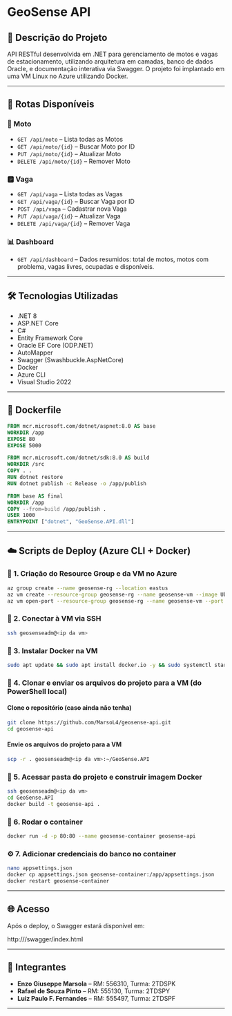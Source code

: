 # GeoSense API

## 📌 Descrição do Projeto

API RESTful desenvolvida em .NET para gerenciamento de motos e vagas de estacionamento, utilizando arquitetura em camadas, banco de dados Oracle, e documentação interativa via Swagger. O projeto foi implantado em uma VM Linux no Azure utilizando Docker.

---

## 📡 Rotas Disponíveis

### 🛵 Moto
- `GET /api/moto` – Lista todas as Motos
- `GET /api/moto/{id}` – Buscar Moto por ID
- `PUT /api/moto/{id}` – Atualizar Moto
- `DELETE /api/moto/{id}` – Remover Moto

### 🅿️ Vaga
- `GET /api/vaga` – Lista todas as Vagas
- `GET /api/vaga/{id}` – Buscar Vaga por ID
- `POST /api/vaga` – Cadastrar nova Vaga
- `PUT /api/vaga/{id}` – Atualizar Vaga
- `DELETE /api/vaga/{id}` – Remover Vaga

### 📊 Dashboard
- `GET /api/dashboard` – Dados resumidos: total de motos, motos com problema, vagas livres, ocupadas e disponíveis.

---

## 🛠️ Tecnologias Utilizadas

- .NET 8
- ASP.NET Core
- C#
- Entity Framework Core
- Oracle EF Core (ODP.NET)
- AutoMapper
- Swagger (Swashbuckle.AspNetCore)
- Docker
- Azure CLI
- Visual Studio 2022

---

## 🚀 Dockerfile

```dockerfile
FROM mcr.microsoft.com/dotnet/aspnet:8.0 AS base
WORKDIR /app
EXPOSE 80
EXPOSE 5000

FROM mcr.microsoft.com/dotnet/sdk:8.0 AS build
WORKDIR /src
COPY . .
RUN dotnet restore
RUN dotnet publish -c Release -o /app/publish

FROM base AS final
WORKDIR /app
COPY --from=build /app/publish .
USER 1000
ENTRYPOINT ["dotnet", "GeoSense.API.dll"]
```

---

## ☁️ Scripts de Deploy (Azure CLI + Docker)

### 🧱 1. Criação do Resource Group e da VM no Azure

```bash
az group create --name geosense-rg --location eastus
az vm create --resource-group geosense-rg --name geosense-vm --image Ubuntu2204 --admin-username geosenseadm --authentication-type password --admin-password GeoSense@123 --public-ip-sku Standard --size Standard_B1s
az vm open-port --resource-group geosense-rg --name geosense-vm --port 80
```

### 🔐 2. Conectar à VM via SSH

```bash
ssh geosenseadm@<ip da vm>
```

### 🐳 3. Instalar Docker na VM

```bash
sudo apt update && sudo apt install docker.io -y && sudo systemctl start docker && sudo systemctl enable docker && sudo usermod -aG docker $USER
```

### 📁 4. Clonar e enviar os arquivos do projeto para a VM (do PowerShell local)

#### Clone o repositório (caso ainda não tenha)
```bash
git clone https://github.com/MarsoL4/geosense-api.git
cd geosense-api
```

#### Envie os arquivos do projeto para a VM
```bash
scp -r . geosenseadm@<ip da vm>:~/GeoSense.API
```

### 🧱 5. Acessar pasta do projeto e construir imagem Docker

```bash
ssh geosenseadm@<ip da vm>
cd GeoSense.API
docker build -t geosense-api .
```

### 🚢 6. Rodar o container

```bash
docker run -d -p 80:80 --name geosense-container geosense-api
```

### ⚙️ 7. Adicionar credenciais do banco no container

```bash
nano appsettings.json
docker cp appsettings.json geosense-container:/app/appsettings.json
docker restart geosense-container
```

---

## 🌐 Acesso

Após o deploy, o Swagger estará disponível em:

http://<ip da vm>/swagger/index.html

---

## 👥 Integrantes

- **Enzo Giuseppe Marsola** – RM: 556310, Turma: 2TDSPK  
- **Rafael de Souza Pinto** – RM: 555130, Turma: 2TDSPY  
- **Luiz Paulo F. Fernandes** – RM: 555497, Turma: 2TDSPF

---
